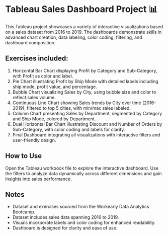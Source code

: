 # Tableau Sales Dashboard Project 📊

This Tableau project showcases a variety of interactive visualizations based on a sales dataset from 2016 to 2019. The dashboards demonstrate skills in advanced chart creation, data labeling, color coding, filtering, and dashboard composition.

## Exercises included:

1. Horizontal Bar Chart displaying Profit by Category and Sub-Category, with Profit as color and label.
2. Pie Chart illustrating Profit by Ship Mode with detailed labels including ship mode, profit value, and percentage.
3. Bubble Chart visualizing Sales by City, using bubble size and color to reflect sales volume.
4. Continuous Line Chart showing Sales trends by City over time (2016-2019), filtered to top 5 cities, with min/max sales labeled.
5. Column Chart presenting Sales by Department, segmented by Category and Ship Mode, colored by Department.
6. Dual Horizontal Bar Chart illustrating Discount and Number of Orders by Sub-Category, with color coding and labels for clarity.
7. Final Dashboard integrating all visualizations with interactive filters and user-friendly design.

## How to Use

Open the Tableau workbook file to explore the interactive dashboard. Use the filters to analyze data dynamically across different dimensions and gain insights into sales performance.

## Notes

- Dataset and exercises sourced from the Workearly Data Analytics Bootcamp.
- Dataset includes sales data spanning 2016 to 2019.
- Visuals incorporate labels and color coding for enhanced readability.
- Dashboard is designed for clarity and ease of use.
